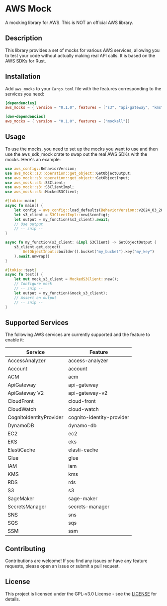 # AWS Mock

A mocking library for AWS. This is NOT an official AWS library.

## Description

This library provides a set of mocks for various AWS services, allowing you to test your code without actually making real API calls. It is based on the AWS SDKs for Rust.

## Installation

Add `aws_mocks` to your `Cargo.toml` file with the features corresponding to the services you need:

```toml
[dependencies]
aws_mocks = { version = "0.1.0", features = ["s3", "api-gateway", "kms"]}

[dev-dependencies]
aws_mocks = { version = "0.1.0", features = ["mockall"]}
```

## Usage
To use the mocks, you need to set up the mocks you want to use and then use the aws_sdk_mock crate to swap out the real AWS SDKs with the mocks. Here's an example:
```rust
use aws_config::BehaviorVersion;
use aws_mock::s3::operation::get_object::GetObjectOutput;
use aws_mock::s3::operation::get_object::GetObjectInput;
use aws_mock::s3::S3Client;
use aws_mock::s3::S3ClientImpl;
use aws_mock::s3::MockedS3Client;

#[tokio::main]
async fn main() {
    let config = aws_config::load_defaults(BehaviorVersion::v2024_03_28()).await;
    let s3_client = S3ClientImpl::new(&config);
    let output = my_function(&s3_client).await;
    // Use output
    // -- snip --
}

async fn my_function(s3_client: &impl S3Client) -> GetObjectOutput {
    s3_client.get_object(
        GetObjectInput::builder().bucket("my_bucket").key("my_key")
    ).await.unwrap()
}

#[tokio::test]
async fn test() {
    let mut mock_s3_client = MockedS3Client::new();
    // Configure mock
    // -- snip --
    let output = my_function(&mock_s3_client);
    // Assert on output
    // -- snip --
}
```

## Supported Services
The following AWS services are currently supported and the feature to enable it:

| Service                 | Feature                   |
|-------------------------|---------------------------|
| AccessAnalyzer          | access-analyzer           |
| Account                 | account                   |
| ACM                     | acm                       |
| ApiGateway              | api-gateway               |
| ApiGateway V2           | api-gateway-v2            |
| CloudFront              | cloud-front               |
| CloudWatch              | cloud-watch               |
| CognitoIdentityProvider | cognito-identity-provider |
| DynamoDB                | dynamo-db                 |
| EC2                     | ec2                       |
| EKS                     | eks                       |
| ElastiCache             | elasti-cache              |
| Glue                    | glue                      | 
| IAM                     | iam                       |
| KMS                     | kms                       |
| RDS                     | rds                       |
| S3                      | s3                        |
| SageMaker               | sage-maker                |
| SecretsManager          | secrets-manager           |
| SNS                     | sns                       |
| SQS                     | sqs                       |
| SSM                     | ssm                       |

## Contributing
Contributions are welcome! If you find any issues or have any feature requests, please open an issue or submit a pull request.

## License 
This project is licensed under the GPL-v3.0 License - see the [LICENSE](./LICENSE) for details.